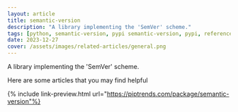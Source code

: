 ```yaml
---
layout: article
title: semantic-version
description: "A library implementing the 'SemVer' scheme."
tags: [python, semantic-version, pypi semantic-version, pypi, references]
date: 2023-12-27
cover: /assets/images/related-articles/general.png
---
```


A library implementing the 'SemVer' scheme.

Here are some articles that you may find helpful

{% include link-preview.html url="https://piptrends.com/package/semantic-version"%}